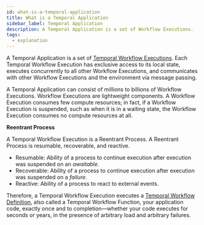 ```yaml
---
id: what-is-a-temporal-application
title: What is a Temporal Application
sidebar_label: Temporal Application
description: A Temporal Application is a set of Workflow Executions.
tags:
  - explanation
---
```


A Temporal Application is a set of [Temporal Workflow Executions](/docs/concepts/what-is-a-workflow-execution).
Each Temporal Workflow Execution has exclusive access to its local state, executes concurrently to all other Workflow Executions, and communicates with other Workflow Executions and the environment via message passing.

A Temporal Application can consist of millions to billions of Workflow Executions.
Workflow Executions are lightweight components.
A Workflow Execution consumes few compute resources; in fact, if a Workflow Execution is suspended, such as when it is in a waiting state, the Workflow Execution consumes no compute resources at all.

**Reentrant Process**

A Temporal Workflow Execution is a Reentrant Process. A Reentrant Process is resumable, recoverable, and reactive.

- Resumable: Ability of a process to continue execution after execution was suspended on an _awaitable_.
- Recoverable: Ability of a process to continue execution after execution was suspended on a _failure_.
- Reactive: Ability of a process to react to external events.

Therefore, a Temporal Workflow Execution executes a [Temporal Workflow Definition](/docs/concepts/what-is-a-workflow-definition), also called a Temporal Workflow Function, your application code, exactly once and to completion—whether your code executes for seconds or years, in the presence of arbitrary load and arbitrary failures.
